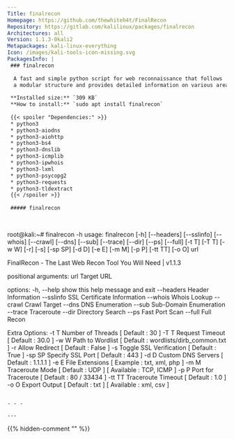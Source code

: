 ```yaml
---
Title: finalrecon
Homepage: https://github.com/thewhiteh4t/FinalRecon
Repository: https://gitlab.com/kalilinux/packages/finalrecon
Architectures: all
Version: 1.1.3-0kali2
Metapackages: kali-linux-everything 
Icon: /images/kali-tools-icon-missing.svg
PackagesInfo: |
 ### finalrecon
 
  A fast and simple python script for web reconnaissance that follows
  a modular structure and provides detailed information on various areas.
 
 **Installed size:** `309 KB`  
 **How to install:** `sudo apt install finalrecon`  
 
 {{< spoiler "Dependencies:" >}}
 * python3
 * python3-aiodns
 * python3-aiohttp
 * python3-bs4
 * python3-dnslib
 * python3-icmplib
 * python3-ipwhois
 * python3-lxml
 * python3-psycopg2
 * python3-requests
 * python3-tldextract
 {{< /spoiler >}}
 
 ##### finalrecon
 
 
 ```
 root@kali:~# finalrecon -h
 usage: finalrecon [-h] [--headers] [--sslinfo] [--whois] [--crawl] [--dns]
                   [--sub] [--trace] [--dir] [--ps] [--full] [-t T] [-T T]
                   [-w W] [-r] [-s] [-sp SP] [-d D] [-e E] [-m M] [-p P]
                   [-tt TT] [-o O]
                   url
 
 FinalRecon - The Last Web Recon Tool You Will Need | v1.1.3
 
 positional arguments:
   url         Target URL
 
 options:
   -h, --help  show this help message and exit
   --headers   Header Information
   --sslinfo   SSL Certificate Information
   --whois     Whois Lookup
   --crawl     Crawl Target
   --dns       DNS Enumeration
   --sub       Sub-Domain Enumeration
   --trace     Traceroute
   --dir       Directory Search
   --ps        Fast Port Scan
   --full      Full Recon
 
 Extra Options:
   -t T        Number of Threads [ Default : 30 ]
   -T T        Request Timeout [ Default : 30.0 ]
   -w W        Path to Wordlist [ Default : wordlists/dirb_common.txt ]
   -r          Allow Redirect [ Default : False ]
   -s          Toggle SSL Verification [ Default : True ]
   -sp SP      Specify SSL Port [ Default : 443 ]
   -d D        Custom DNS Servers [ Default : 1.1.1.1 ]
   -e E        File Extensions [ Example : txt, xml, php ]
   -m M        Traceroute Mode [ Default : UDP ] [ Available : TCP, ICMP ]
   -p P        Port for Traceroute [ Default : 80 / 33434 ]
   -tt TT      Traceroute Timeout [ Default : 1.0 ]
   -o O        Export Output [ Default : txt ] [ Available : xml, csv ]
 ```
 
 - - -
 
---
```

{{% hidden-comment "<!--Do not edit anything above this line-->" %}}
